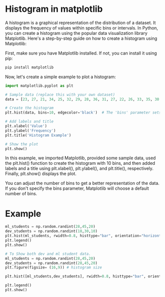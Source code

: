 # Histogram in matplotlib
A histogram is a graphical representation of the distribution of a dataset. It displays the frequency of values within specific bins or intervals. In Python, you can create a histogram using the popular data visualization library Matplotlib. Here's a step-by-step guide on how to create a histogram using Matplotlib:

First, make sure you have Matplotlib installed. If not, you can install it using pip:

```bash
pip install matplotlib
```

Now, let's create a simple example to plot a histogram:

```python
import matplotlib.pyplot as plt

# Sample data (replace this with your own dataset)
data = [23, 27, 21, 34, 25, 32, 29, 28, 36, 31, 27, 22, 26, 33, 35, 30, 31, 24, 27, 33]

# Create the histogram
plt.hist(data, bins=10, edgecolor='black')  # The 'bins' parameter sets the number of bins for the histogram

# Add labels and title
plt.xlabel('Value')
plt.ylabel('Frequency')
plt.title('Histogram Example')

# Show the plot
plt.show()
```

In this example, we imported Matplotlib, provided some sample data, used the plt.hist() function to create the histogram with 10 bins, and then added labels and a title using plt.xlabel(), plt.ylabel(), and plt.title(), respectively. Finally, plt.show() displays the plot.

You can adjust the number of bins to get a better representation of the data. If you don't specify the bins parameter, Matplotlib will choose a default number of bins.

# Example
```python
ml_students = np.random.randint(28,45,20)
dev_students = np.random.randint(18,30,10)
plt.hist(ml_students, rwidth=0.8, histtype="bar", orientation="horizontal", color="blue", label="ML Students")
plt.legend()
plt.show()
```

```python
# To Show both dev and ml student data.
ml_students = np.random.randint(28,45,20)
dev_students = np.random.randint(28,45,20)
plt.figure(figsize= (16,9)) # histogram size

plt.hist([ml_students,dev_students], rwidth=0.8, histtype="bar", orientation="vertical", color=["r","b"], label=["ML","Dev"])

plt.legend()
plt.show()
```
